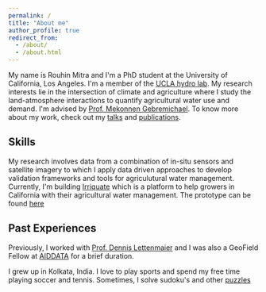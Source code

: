 ```yaml
---
permalink: /
title: "About me"
author_profile: true
redirect_from: 
  - /about/
  - /about.html
---
```


My name is Rouhin Mitra and I'm a PhD student at the University of California, Los Angeles. I'm a member of the [UCLA hydro lab](https://www.cee.ucla.edu/hydro/). My research interests lie in the intersection of climate and agriculture where I study the land-atmosphere interactions to quantify agricultural water use and demand. I'm advised by [Prof. Mekonnen Gebremichael](https://samueli.ucla.edu/people/mekonnen-gebremichael/). To know more about my work, check out my [talks](https://rouhinmitra.github.io/talks) and [publications](https://rouhinmitra.github.io/publications). 

## Skills 
My research involves data from a combination of in-situ sensors and satellite imagery to which I apply data driven approaches to develop validation frameworks and tools for agriculutural water management. Currently, I'm building [Irriquate](https://irriquate.org/) which is a platform to help growers in California with their agricultural water management. The prototype can be found [here](https://ee-rouhinmitraucla.projects.earthengine.app/view/nsf-convergence)

## Past Experiences
Previously, I worked with [Prof. Dennis Lettenmaier](https://geog.ucla.edu/person/dennis-lettenmaier/) and I was also a GeoField Fellow at [AIDDATA](https://www.geofield.org/) for a brief duration. 

I grew up in Kolkata, India. I love to play sports and spend my free time playing soccer and tennis. Sometimes, I solve sudoku's and other [puzzles](https://alokgoyal1971.com/)
